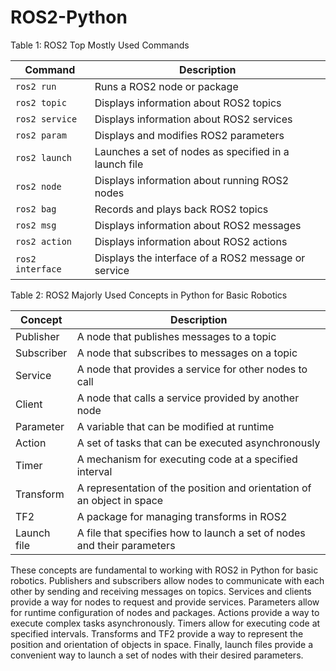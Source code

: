 # ROS2-Python

Table 1: ROS2 Top Mostly Used Commands

| Command | Description |
|---------|-------------|
| `ros2 run` | Runs a ROS2 node or package |
| `ros2 topic` | Displays information about ROS2 topics |
| `ros2 service` | Displays information about ROS2 services |
| `ros2 param` | Displays and modifies ROS2 parameters |
| `ros2 launch` | Launches a set of nodes as specified in a launch file |
| `ros2 node` | Displays information about running ROS2 nodes |
| `ros2 bag` | Records and plays back ROS2 topics |
| `ros2 msg` | Displays information about ROS2 messages |
| `ros2 action` | Displays information about ROS2 actions |
| `ros2 interface` | Displays the interface of a ROS2 message or service |

Table 2: ROS2 Majorly Used Concepts in Python for Basic Robotics

| Concept | Description |
|---------|-------------|
| Publisher | A node that publishes messages to a topic |
| Subscriber | A node that subscribes to messages on a topic |
| Service | A node that provides a service for other nodes to call |
| Client | A node that calls a service provided by another node |
| Parameter | A variable that can be modified at runtime |
| Action | A set of tasks that can be executed asynchronously |
| Timer | A mechanism for executing code at a specified interval |
| Transform | A representation of the position and orientation of an object in space |
| TF2 | A package for managing transforms in ROS2 |
| Launch file | A file that specifies how to launch a set of nodes and their parameters |

These concepts are fundamental to working with ROS2 in Python for basic robotics. Publishers and subscribers allow nodes to communicate with each other by sending and receiving messages on topics. Services and clients provide a way for nodes to request and provide services. Parameters allow for runtime configuration of nodes and packages. Actions provide a way to execute complex tasks asynchronously. Timers allow for executing code at specified intervals. Transforms and TF2 provide a way to represent the position and orientation of objects in space. Finally, launch files provide a convenient way to launch a set of nodes with their desired parameters.
